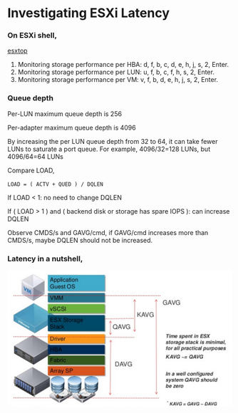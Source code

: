 # Investigating ESXi Latency

### On ESXi shell,
[esxtop](https://www.virten.net/vmware/esxtop/)

1. Monitoring storage performance per HBA: d, f, b, c, d, e, h, j, s, 2, Enter.
2. Monitoring storage performance per LUN: u, f, b, c, f, h, s, 2, Enter.
3. Monitoring storage performance per VM: v, f, b, d, e, h, j, s, 2, Enter.

### Queue depth
Per-LUN maximum queue depth is 256

Per-adapter maximum queue depth is 4096

By increasing the per LUN queue depth from 32 to 64, it can take fewer LUNs to saturate a port queue. For
example, 4096/32=128 LUNs, but 4096/64=64 LUNs

Compare LOAD,
```
LOAD = ( ACTV + QUED ) / DQLEN
```

If LOAD < 1: no need to change DQLEN

If ( LOAD > 1 ) and ( backend disk or storage has spare IOPS ): can increase DQLEN

Observe CMDS/s and GAVG/cmd, if GAVG/cmd increases more than CMDS/s, maybe DQLEN should not be increased.

### Latency in a nutshell,
![Stack latency](stack_latency.png)
